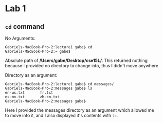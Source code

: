 # Lab 1

## `cd` command

No Arguments:
```
Gabriels-MacBook-Pro-2:lecture1 gabe$ cd
Gabriels-MacBook-Pro-2:~ gabe$ 
```
Absolute path of **/Users/gabe/Desktop/cse15L/**.
This returned nothing because I provided no directory to change into, thus I didn't move anywhere

Directory as an argument:
```
Gabriels-MacBook-Pro-2:lecture1 gabe$ cd messages/
Gabriels-MacBook-Pro-2:messages gabe$ ls
en-us.txt       fr.txt
es-mx.txt       zh-cn.txt
Gabriels-MacBook-Pro-2:messages gabe$ 
```
Here I provided the messages directory as an argument which allowed me to move into it, and I also displayed it's contents with `ls`.

